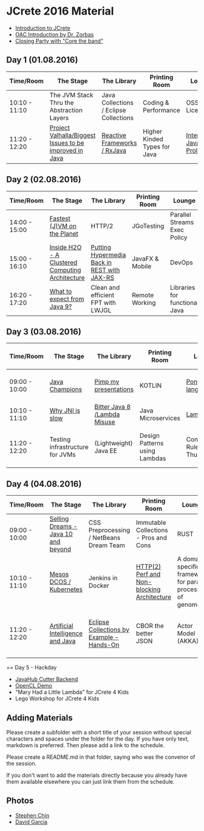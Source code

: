 # JCrete 2016 Material 

* [Introduction to JCrete](https://www.youtube.com/watch?v=9E4Dj85SkBE)
* [OAC Introduction by Dr. Zorbas](https://www.youtube.com/watch?v=rshrkmuEv4M)
* [Closing Party with "Core the band"](https://www.youtube.com/watch?v=q2_rm1bBu_Y)

## Day 1 (01.08.2016)

| Time/Room    | The Stage     | The Library     | Printing Room | Lounge    | Under The Vines|
| -------------| ------------- | -------------   | ------------- | ----------| -------------  |
| 10:10 - 11:10| The JVM Stack Thru the Abstraction Layers  | Java Collections / Eclipse Collections  | Coding & Performance | OSS Licenses  | Event Sourcing Experiences  |
| 11:20 - 12:20| [Project Valhalla/Biggest Issues to be improved in Java](https://www.youtube.com/watch?v=wnqjYla62VU)  |  [Reactive Frameworks / RxJava](https://github.com/JCrete/jcrete2016/tree/master/day1/RxJava)  | Higher Kinded Types for Java  | [Interfacing Java & Prolog](https://github.com/JCrete/jcrete2016/blob/master/day1/java-prolog%20interface%20minutes.txt)  | Being here - How do I feel?  |

## Day 2 (02.08.2016)

| Time/Room    | The Stage     | The Library     | Printing Room | Lounge    | Under The Vines|
| -------------| ------------- | -------------   | ------------- | ----------| -------------  |
| 14:00 - 15:00| [Fastest (J)VM on the Planet](https://www.youtube.com/watch?v=yaWq20AFN9U)  | HTTP/2    | JGoTesting | Parallel Streams Exec Policy       | Concurrency Tools & Techniques             |
| 15:00 - 16:10| [Inside H2O - A Clustered Computing Architecture](https://www.youtube.com/watch?v=4WMs3cQyovg) | [Putting Hypermedia Back in REST with JAX-RS](https://github.com/sdaschner/jaxrs-hypermedia) | JavaFX & Mobile            | DevOps        | [Tools Junior devs should learn?](https://github.com/JCrete/jcrete2016/tree/master/day2/Tools_For_Junior_Developers)           |
| 16:20 - 17:20| [What to expect from Java 9?](https://www.youtube.com/watch?v=oq7nTwtN3js) | Clean and efficient FPT with LWJGL               | Remote Working            | Libraries for functional Java        | Memory footprint of data structures              |

## Day 3 (03.08.2016)

| Time/Room    | The Stage     | The Library     | Printing Room | Lounge    | Under The Vines|
| -------------| ------------- | -------------   | ------------- | ----------| -------------  |
| 09:00 - 10:00| [Java Champions](https://www.youtube.com/watch?v=XeAJYe4QBog) | [Pimp my presentations](https://github.com/JCrete/jcrete2016/tree/master/day3/Pimp_My_Presentations) | KOTLIN | [Pony language](http://www.ponylang.org/) | Being here - how do I feel? II              |
| 10:10 - 11:10| [Why JNI is slow](https://www.youtube.com/watch?v=LoyBTqkSkZk) | [Bitter Java 8 /Lambda Misuse](https://github.com/JCrete/jcrete2016/tree/master/day3/BitterJava8) | Java Microservices             | [Lambda lab](https://github.com/stuart-marks/LambdaHOLv2)         | Burnout              |
| 11:20 - 12:20| Testing infrastructure for JVMs  | (Lightweight) Java EE  | Design Patterns using Lambdas | Concurrency Rule of Thumb         | Work/life Balance after having a kid   |

## Day 4 (04.08.2016)

| Time/Room    | The Stage     | The Library     | Printing Room | Lounge    | Under The Vines|The Beach      |Hackergarten   |
| -------------| ------------- | -------------   | ------------- | ----------| -------------  |-------------  |-------------  |
| 09:00 - 10:00| [Selling Dreams - Java 10 and beyond](https://www.youtube.com/watch?v=Pel8YZlTtc8) |CSS Preprocessing / NetBeans Dream Team  | Immutable Collections - Pros and Cons | RUST | Serverless Microservices Architecture              | - | Synch vs Async execution in Microservices |
| 10:10 - 11:10| [Mesos DCOS / Kubernetes](https://www.youtube.com/watch?v=U3vhjwHbziM) | Jenkins in Docker | [HTTP(2) Perf and Non-blocking Architecture](day4/HTTP2_Performance_and_Non-blocking_Architecture/HTTP2_Performance_and_Non-blocking_Architecture.pdf) | A domain specific framewor for parallel processing of genomes | Are you a JCP Member? | State of Java on Client | Groovy / What Java can learn from Go|
| 11:20 - 12:20| [Artificial Intelligence and Java](https://www.youtube.com/watch?v=vZfUdSA64Nk) | [Eclipse Collections by Example - Hands-On](https://github.com/eclipse/eclipse-collections-kata) | CBOR the better JSON | Actor Model (AKKA)       | Dynamic Java Code Generation, Compilation, Execution at Runtime | How did you get here? | MVP in Java |

== Day 5 - Hackday

* [JavaHub Cutter Backend](https://github.com/JCrete/jcrete2016/tree/master/day5/javahub-cutter-backend)
* [OpenCL Demo](https://github.com/JCrete/jcrete2016/tree/master/day5/OpenCL)
* "Mary Had a Little Lambda" for JCrete 4 Kids
* Lego Workshop for JCrete 4 Kids

## Adding Materials

Please create a subfolder with a short title of your session without special characters and spaces under the folder for the day. If you have only text, markdown is preferred. Then please add a link to the schedule.

Please create a README.md in that folder, saying who was the convenor of the session.

If you don't want to add the materials directly because you already have them available elsewhere you can just link them from the schedule.

## Photos

* [Stephen Chin](https://www.flickr.com/photos/steveonjava/albums/72157671155561551)
* [David Garcia](https://goo.gl/photos/k1AeQTiXVXoPyGbV6)
